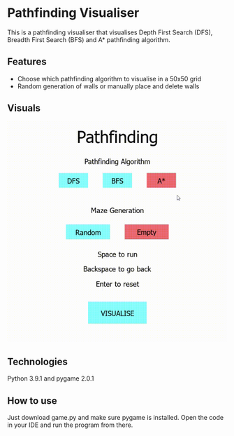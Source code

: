 # Pathfinding Visualiser 

This is a pathfinding visualiser that visualises Depth First Search (DFS), Breadth First Search (BFS) and A* pathfinding algorithm. 

## Features 

- Choose which pathfinding algorithm to visualise in a 50x50 grid 
- Random generation of walls or manually place and delete walls 

## Visuals 

![](https://github.com/loheesong/pathfinding/blob/master/demo.gif)

## Technologies

Python 3.9.1 and pygame 2.0.1

## How to use

Just download game.py and make sure pygame is installed. Open the code in your IDE and run the program from there. 
